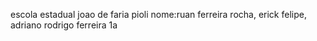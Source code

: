 escola estadual joao de faria pioli
nome:ruan ferreira rocha,  erick felipe, adriano rodrigo ferreira
1a
